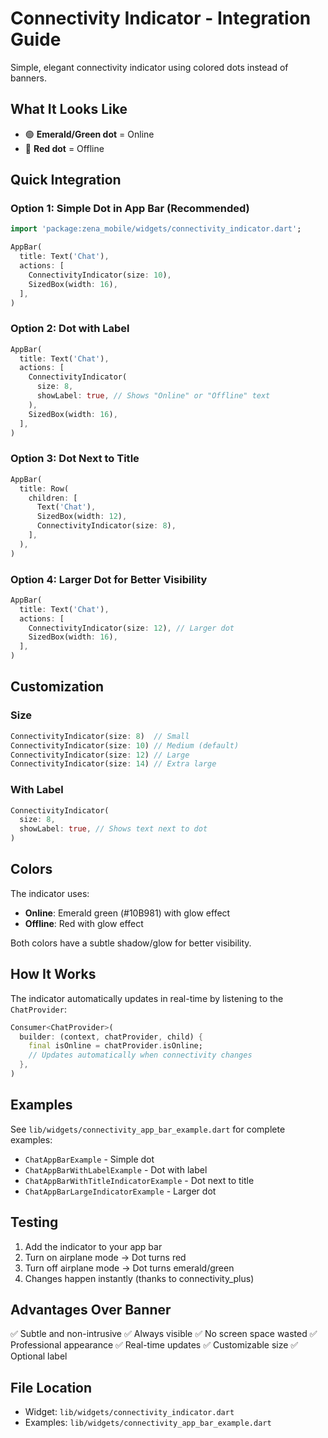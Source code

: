 # Connectivity Indicator - Integration Guide

Simple, elegant connectivity indicator using colored dots instead of banners.

## What It Looks Like

- 🟢 **Emerald/Green dot** = Online
- 🔴 **Red dot** = Offline

## Quick Integration

### Option 1: Simple Dot in App Bar (Recommended)

```dart
import 'package:zena_mobile/widgets/connectivity_indicator.dart';

AppBar(
  title: Text('Chat'),
  actions: [
    ConnectivityIndicator(size: 10),
    SizedBox(width: 16),
  ],
)
```

### Option 2: Dot with Label

```dart
AppBar(
  title: Text('Chat'),
  actions: [
    ConnectivityIndicator(
      size: 8,
      showLabel: true, // Shows "Online" or "Offline" text
    ),
    SizedBox(width: 16),
  ],
)
```

### Option 3: Dot Next to Title

```dart
AppBar(
  title: Row(
    children: [
      Text('Chat'),
      SizedBox(width: 12),
      ConnectivityIndicator(size: 8),
    ],
  ),
)
```

### Option 4: Larger Dot for Better Visibility

```dart
AppBar(
  title: Text('Chat'),
  actions: [
    ConnectivityIndicator(size: 12), // Larger dot
    SizedBox(width: 16),
  ],
)
```

## Customization

### Size
```dart
ConnectivityIndicator(size: 8)  // Small
ConnectivityIndicator(size: 10) // Medium (default)
ConnectivityIndicator(size: 12) // Large
ConnectivityIndicator(size: 14) // Extra large
```

### With Label
```dart
ConnectivityIndicator(
  size: 8,
  showLabel: true, // Shows text next to dot
)
```

## Colors

The indicator uses:
- **Online**: Emerald green (#10B981) with glow effect
- **Offline**: Red with glow effect

Both colors have a subtle shadow/glow for better visibility.

## How It Works

The indicator automatically updates in real-time by listening to the `ChatProvider`:

```dart
Consumer<ChatProvider>(
  builder: (context, chatProvider, child) {
    final isOnline = chatProvider.isOnline;
    // Updates automatically when connectivity changes
  },
)
```

## Examples

See `lib/widgets/connectivity_app_bar_example.dart` for complete examples:
- `ChatAppBarExample` - Simple dot
- `ChatAppBarWithLabelExample` - Dot with label
- `ChatAppBarWithTitleIndicatorExample` - Dot next to title
- `ChatAppBarLargeIndicatorExample` - Larger dot

## Testing

1. Add the indicator to your app bar
2. Turn on airplane mode → Dot turns red
3. Turn off airplane mode → Dot turns emerald/green
4. Changes happen instantly (thanks to connectivity_plus)

## Advantages Over Banner

✅ Subtle and non-intrusive
✅ Always visible
✅ No screen space wasted
✅ Professional appearance
✅ Real-time updates
✅ Customizable size
✅ Optional label

## File Location

- Widget: `lib/widgets/connectivity_indicator.dart`
- Examples: `lib/widgets/connectivity_app_bar_example.dart`
